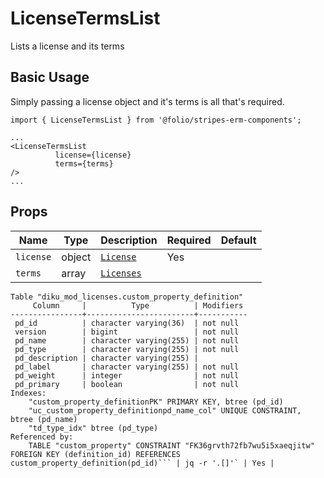 # LicenseTermsList
Lists a license and its terms

## Basic Usage
Simply passing a license object and it's terms is all that's required.
```
import { LicenseTermsList } from '@folio/stripes-erm-components';

...
<LicenseTermsList
          license={license}
          terms={terms}
/>
...
```

## Props

| Name | Type | Description | Required | Default |
--- | --- | --- | --- | --- |
| `license` | object | [`License`](https://github.com/folio-org/mod-licenses/blob/master/service/grails-app/domain/org/olf/licenses/License.groovy) | Yes |
| `terms` | array | [`Licenses`](https://github.com/folio-org/ui-licenses/blob/master/src/routes/Licenses.js)
```okapi_modules=# \d custom_property_definition;
Table "diku_mod_licenses.custom_property_definition"
     Column     |          Type          | Modifiers
----------------+------------------------+-----------
 pd_id          | character varying(36)  | not null
 version        | bigint                 | not null
 pd_name        | character varying(255) | not null
 pd_type        | character varying(255) | not null
 pd_description | character varying(255) |
 pd_label       | character varying(255) | not null
 pd_weight      | integer                | not null
 pd_primary     | boolean                | not null
Indexes:
    "custom_property_definitionPK" PRIMARY KEY, btree (pd_id)
    "uc_custom_property_definitionpd_name_col" UNIQUE CONSTRAINT, btree (pd_name)
    "td_type_idx" btree (pd_type)
Referenced by:
    TABLE "custom_property" CONSTRAINT "FK36grvth72fb7wu5i5xaeqjitw" FOREIGN KEY (definition_id) REFERENCES custom_property_definition(pd_id)``` | jq -r '.[]'` | Yes |
